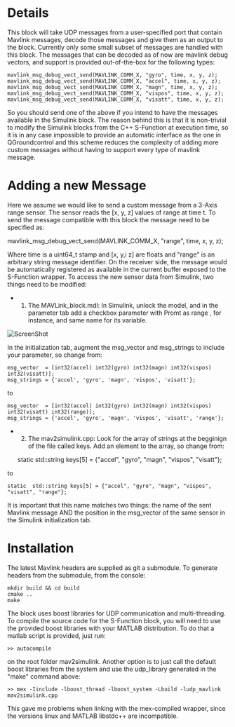 Details
=======


This block will take UDP messages from a user-specified port that contain Mavlink messages, decode those messages and give them as an output to the block. Currently only some small subset of messages are handled with this block. The messages that can be decoded as of now are mavlink debug vectors, and support is provided out-of-the-box for the following types:

    mavlink_msg_debug_vect_send(MAVLINK_COMM_X, "gyro", time, x, y, z);
    mavlink_msg_debug_vect_send(MAVLINK_COMM_X, "accel", time, x, y, z);
    mavlink_msg_debug_vect_send(MAVLINK_COMM_X, "magn", time, x, y, z);
    mavlink_msg_debug_vect_send(MAVLINK_COMM_X, "vispos", time, x, y, z);
    mavlink_msg_debug_vect_send(MAVLINK_COMM_X, "visatt", time, x, y, z);

So you should send one of the above if you intend to have the messages available in the Simulink block. The reason behind this is that it is non-trivial to modify the Simulink blocks from the C++ S-Function at execution time, so it is in any case impossible to provide an automatic interface as the one in QGroundcontrol and this scheme reduces the complexity of adding more custom messages without having to support every type of mavlink message. 

Adding a new Message
===================

Here we assume we would like to send a custom message from a 3-Axis range sensor. The sensor reads the [x, y, z] values of range at time t. To send the message compatible with this block the message need to be specified as:

mavlink_msg_debug_vect_send(MAVLINK_COMM_X, "range", time, x, y, z);

Where time is a uint64_t stamp and [x, y,i z] are floats and "range" is an arbitrary string message identifier. On the receiver side, the message would be automatically registered as available in the current buffer exposed to the S-Function wrapper. To access the new sensor data from Simulink, two things need to be modified: 

- 1) The MAVLink_block.mdl: In Simulink, unlock the model, and in the parameter tab add a checkbox parameter with Promt as range , for instance, and same name for its variable. 

![ScreenShot](https://www.google.com)

In the initialization tab, augment the msg_vector and msg_strings to include your parameter, so change from:

    msg_vector  = [int32(accel) int32(gyro) int32(magn) int32(vispos) int32(visatt)];
    msg_strings = {'accel', 'gyro', 'magn', 'vispos', 'visatt'};

to

    msg_vector  = [int32(accel) int32(gyro) int32(magn) int32(vispos) int32(visatt) int32(range)];
    msg_strings = {'accel', 'gyro', 'magn', 'vispos', 'visatt', 'range'};
 

- 2) The mav2simulink.cpp: Look for the array of strings at the begginign of the file called keys. Add an element to the array, so change from: 


    static  std::string keys[5] = {"accel", "gyro", "magn", "vispos", "visatt"};
    
to

    static  std::string keys[5] = {"accel", "gyro", "magn", "vispos", "visatt", "range"};

It is important that this name matches two things: the name of the sent Mavlink message AND the position in the msg_vector of the same sensor in the Simulink initialization tab. 

Installation
============
The latest Mavlink headers are supplied as git a submodule. To generate headers from the submodule, from the console:

    mkdir build && cd build
    cmake ..
    make

The block uses boost libraries for UDP communication and multi-threading. To compile the source code for the S-Function block, you will need to use the provided boost libraries with your MATLAB distribution. To do that a matlab script is provided, just run:

    >> autocompile

on the root folder mav2simulink. Another option is to just call the default boost libraries from the system and use the udp_library generated in the "make" command above:

    >> mex -Iinclude -lboost_thread -lboost_system -Lbuild -ludp_mavlink mav2simulink.cpp

This gave me problems when linking with the mex-compiled wrapper, since the versions linux and MATLAB libstdc++ are incompatible. 

